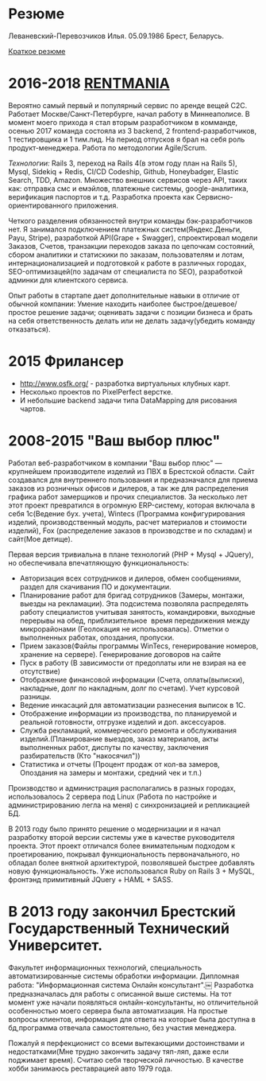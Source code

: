 # Резюме
Леваневский-Перевозчиков Илья. 05.09.1986 Брест, Беларусь.

[Краткое резюме](README_ru.md)

# 2016-2018 [RENTMANIA](http://rentmania.com)
Вероятно самый первый и популярный сервис по аренде вещей С2С. Работает Москве/Санкт-Петербурге, начал работу в Миннеаполисе.
В момент моего прихода я стал вторым разработчиком в комманде, осенью 2017 команда состояла из 3 backend, 2 frontend-разработчиков, 1 тестировщика и 1 тим.лид.
На период отпусков я брал на себя роль продукт-менеджера. Работа по методологии Agile/Scrum. 


*Технологии:* Rails 3, переход на Rails 4(в этом году план на Rails 5), Mysql, Sidekiq + Redis, CI/CD Codeship, Github, Honeybadger, Elastic Search, TDD, Amazon.
Множество внешних сервисов через API, таких как: отправка смс и емэйлов, платежные системы, google-аналитика, верификация паспортов и т.д.
Разработка проекта как Сервисно-ориентированного приложения. 

Четкого разделения обязанностей внутри команды бэк-разработчиков нет.
Я занимался подключением платежных систем(Яндекс.Деньги, Payu, Stripe), разработкой API(Grape + Swagger), спроектировал модели Заказов, Счетов, 
транзакции переходов заказа по цепочкам состояний, сбором аналитики и статискики по заказам, пользователям и лотам, интернационализацией и подготовкой к работе в различных городах,
SEO-оптимизацей(по задачам от специалиста по SEO), разработкой админки для клиентского сервиса.

Опыт работы в стартапе дает дополнительные навыки в отличие от обычной компании: Умение находить наиболее быстрое/дешевое/простое решение задачи;
оценивать задачи с позиции бизнеса и брать на себя ответственность делать или не делать задачу(убедить команду отказаться).


# 2015 Фрилансер
* http://www.osfk.org/ - разработка виртуальных клубных карт.
* Несколько проектов по PixelPerfect верстке.
* И небольшие backend задачи типа DataMapping для рисования чартов.

# 2008-2015 "Ваш выбор плюс"
Работал веб-разработчиком в компании "Ваш выбор плюс" — крупнейшем производителе изделий из ПВХ в Брестской области.
Сайт создавался для внутреннего пользования и предназначался для приема заказов из розничных офисов и дилеров, а так же для распределения графика работ замерщиков и прочих специалистов.
За несколько лет этот проект превратился в огромную ERP-систему, которая включала в себя 1с(Ведение бух. учета),
Wintecs (Программа конфигурирования изделий, производственный модуль, расчет материалов и стоимости изделий), Fox (распределение заказов в производстве и по складам) и сайт(Мое детище).

Первая версия тривиальна в плане технологий (PHP + Mysql + JQuery), но обеспечивала впечатляющую функциональность:
* Авторизация всех сотрудников и дилеров, обмен сообщениями, раздел для скачивания ПО и документации.
* Планирование работ для бригад сотрудников (Замеры, монтажи, выезды на рекламации). Эта подсистема позволяла распределять работу специалистов учитывая занятость, командировки, выходные перерывы на обед, приблизительное  время передвижения между микрорайонами (Геолокация не использовалась). Отметки о выполненных работах, опоздания, пропуски.
* Прием заказов(Файлы программы WinTecs, генерирование номеров, хранение на сервере). Генерирование договоров на сайте
* Пуск в работу (В зависимости от предоплаты или не взирая на ее отсутствие)
* Отображение финансовой информации (Счета, оплаты(выписки), накладные, долг по накладным, долг по счетам). Учет курсовой разницы.
* Ведение инкасаций для автоматизации разнесения выписок в 1С.
* Отображение информации из производства, по планируемой и реальной готовности, отгрузке изделий и доп. аксессуаров.
* Служба рекламаций, коммерческого ремонта и обслуживания изделий.(Планирование выездов, заказ материалов, акты выполненных работ, диспуты по качеству, заключения разбирательств (Кто "накосячил"))
* Статистика и отчеты (Процент продаж от кол-ва замеров, Опоздания на замеры и монтажи, средний чек и т.п.)

Производство и администрация располагались в разных городах, использовалось 2 сервера под Linux (Работа по настройке и администрированию легла на меня) с синхронизацией и репликацией БД.


В 2013 году было принято решение о модернизации и я начал разработку второй версии системы уже в качестве руководителя проекта.
Этот проект отличался более внимательным подходом к проетированию, покрывал функциональность первоначального, но обладал более внятной архитектурой, позволявшей быстрее добавлять новую функциональность.
Уже использовался Ruby on Rails 3 + MySQL, фронтэнд примитивный JQuery + HAML + SASS. 


# В 2013 году закончил Брестский Государственный Технический Университет.
Факультет информационных технологий, специальность автоматизированные системы обработки информации.
Дипломная работа: "Информационная система Онлайн консультант".￼
Разработка предназначалась для работы с описанной выше системы. На тот момент уже начали появляться онлайн-консультанты,
но отличительной особенностью моего сервера была автоматизация. На простые вопросы клиентов, информация для ответа на которые была доступна в бд,программа отвечала самостоятельно, без участия менеджера. 

Пожалуй я перфекционист со всеми вытекающими достоинствами и недостатками(Мне трудно закончить задачу тяп-ляп, даже если поджимает время). Считаю себя творческой личностью. В качестве хобби занимаюсь реставрацией авто 1979 года.

